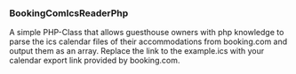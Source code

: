 ### BookingComIcsReaderPhp 
A simple PHP-Class that allows guesthouse owners with php knowledge to parse the ics calendar files of their accommodations from booking.com and output them as an array.
Replace the link to the example.ics with your calendar export link provided by booking.com.